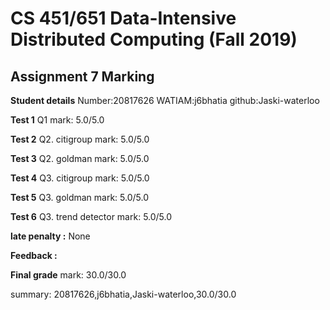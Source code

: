 # CS 451/651 Data-Intensive Distributed Computing (Fall 2019)
## Assignment 7 Marking

**Student details**
Number:20817626
WATIAM:j6bhatia
github:Jaski-waterloo

**Test 1** Q1 mark: 5.0/5.0

**Test 2** Q2. citigroup mark: 5.0/5.0

**Test 3** Q2. goldman mark: 5.0/5.0

**Test 4** Q3. citigroup mark: 5.0/5.0

**Test 5** Q3. goldman mark: 5.0/5.0

**Test 6** Q3. trend detector mark: 5.0/5.0

**late penalty :** None

**Feedback :** 

**Final grade**
mark: 30.0/30.0

summary: 20817626,j6bhatia,Jaski-waterloo,30.0/30.0
